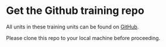 # Get the Github training repo
All units in these training units can be found on [GitHub](https://github.com/Vizitest/training-java).

Please clone this repo to your local machine before proceeding.
